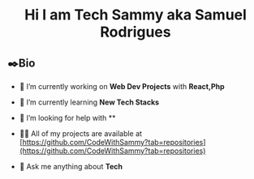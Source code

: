<h1 align="center">Hi I am Tech Sammy aka Samuel Rodrigues </h1>



## ✒️Bio
- 🔭 I’m currently working on **Web Dev Projects** with **React,Php**

- 🌱 I’m currently learning **New Tech Stacks**

- 🤔 I’m looking for help with **

- 👨‍💻 All of my projects are available at [https://github.com/CodeWithSammy?tab=repositories](https://github.com/CodeWithSammy?tab=repositories)

- 💬 Ask me anything about **Tech**
